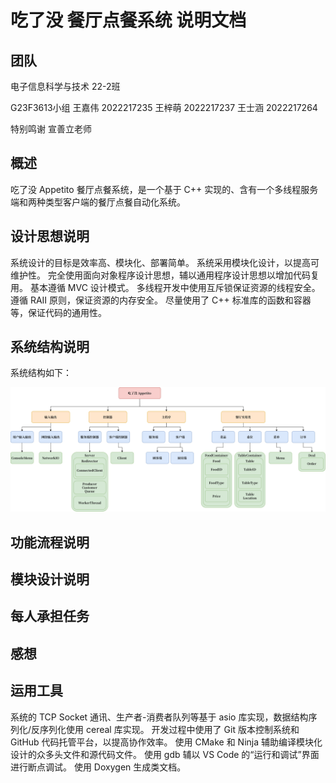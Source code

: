 # 吃了没 餐厅点餐系统 说明文档

## 团队

电子信息科学与技术 22-2班

G23F3613小组
王嘉伟 2022217235
王梓萌 2022217237
王士涵 2022217264

特别鸣谢 宣善立老师

## 概述

吃了没 Appetito 餐厅点餐系统，是一个基于 C++ 实现的、含有一个多线程服务端和两种类型客户端的餐厅点餐自动化系统。

## 设计思想说明

系统设计的目标是效率高、模块化、部署简单。
系统采用模块化设计，以提高可维护性。
完全使用面向对象程序设计思想，辅以通用程序设计思想以增加代码复用。
基本遵循 MVC 设计模式。
多线程开发中使用互斥锁保证资源的线程安全。
遵循 RAII 原则，保证资源的内存安全。
尽量使用了 C++ 标准库的函数和容器等，保证代码的通用性。

## 系统结构说明

系统结构如下：

![系统结构](img/structure.png "系统结构")

## 功能流程说明

## 模块设计说明

## 每人承担任务

## 感想

## 运用工具

系统的 TCP Socket 通讯、生产者-消费者队列等基于 asio 库实现，数据结构序列化/反序列化使用 cereal 库实现。
开发过程中使用了 Git 版本控制系统和 GitHub 代码托管平台，以提高协作效率。
使用 CMake 和 Ninja 辅助编译模块化设计的众多头文件和源代码文件。
使用 gdb 辅以 VS Code 的“运行和调试”界面进行断点调试。
使用 Doxygen 生成类文档。
